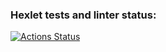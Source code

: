 ### Hexlet tests and linter status:
[![Actions Status](https://github.com/Vlad-Code/frontend-project-12/workflows/hexlet-check/badge.svg)](https://github.com/Vlad-Code/frontend-project-12/actions)